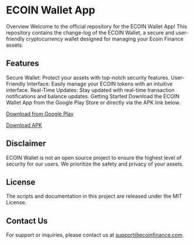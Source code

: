 # ECOIN Wallet App
Overview
Welcome to the official repository for the ECOIN Wallet App! This repository contains the change-log of the ECOIN Wallet, a secure and user-friendly cryptocurrency wallet designed for managing your Ecoin Finance assets.

## Features
Secure Wallet: Protect your assets with top-notch security features.
User-Friendly Interface: Easily manage your ECOIN tokens with an intuitive interface.
Real-Time Updates: Stay updated with real-time transaction notifications and balance updates.
Getting Started
Download the ECOIN Wallet App from the Google Play Store or directly via the APK link below.

[Download from Google Play](https://play.google.com/store/apps/details?id=org.ecoinwallet&hl=pt)

[Download APK ](https://play.google.com/store/apps/details?id=org.ecoinwallet&hl=pt)

## Disclaimer
ECOIN Wallet is not an open source project to ensure the highest level of security for our users. We prioritize the safety and privacy of your assets.

## License
The scripts and documentation in this project are released under the MIT License.

## Contact Us
For support or inquiries, please contact us at support@ecoinfinance.com.
